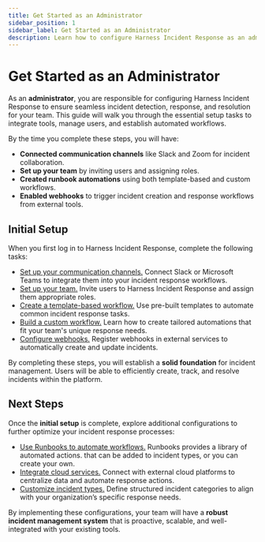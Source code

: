 ```yaml
---
title: Get Started as an Administrator
sidebar_position: 1
sidebar_label: Get Started as an Administrator
description: Learn how to configure Harness Incident Response as an administrator.
---
```


# Get Started as an Administrator

As an **administrator**, you are responsible for configuring Harness Incident Response to ensure seamless incident detection, response, and resolution for your team. This guide will walk you through the essential setup tasks to integrate tools, manage users, and establish automated workflows.

By the time you complete these steps, you will have:
- **Connected communication channels** like Slack<!--  Microsoft Teams --> and Zoom for incident collaboration.  
- **Set up your team** by inviting users and assigning roles.  
- **Created runbook automations** using both template-based and custom workflows.  
- **Enabled webhooks** to trigger incident creation and response workflows from external tools.  
<!-- - **\*Configured on-call schedules** to ensure coverage for incidents. -->  

## Initial Setup

When you first log in to Harness Incident Response, complete the following tasks:

- [Set up your communication channels.](admin-guides/set-up-slack) Connect Slack or Microsoft Teams to integrate them into your incident response workflows.
- [Set up your team.](#) Invite users to Harness Incident Response and assign them appropriate roles.
- [Create a template-based workflow.](#) Use pre-built templates to automate common incident response tasks.
- [Build a custom workflow.](#) Learn how to create tailored automations that fit your team's unique response needs.
- [Configure webhooks.](#) Register webhooks in external services to automatically create and update incidents.
<!-- - \*[Set up on-call schedules.](#) Define on-call rotations to ensure that team members are available to respond to incidents. -->  

By completing these steps, you will establish a **solid foundation** for incident management. Users will be able to efficiently create, track, and resolve incidents within the platform.

## Next Steps

Once the **initial setup** is complete, explore additional configurations to further optimize your incident response processes:

- [Use Runbooks to automate workflows.](#) Runbooks provides a library of automated actions. that can be added to incident types, or you can create your own.
- [Integrate cloud services.](#) Connect with external cloud platforms to centralize data and automate response actions.
- [Customize incident types.](#) Define structured incident categories to align with your organization’s specific response needs.

By implementing these configurations, your team will have a **robust incident management system** that is proactive, scalable, and well-integrated with your existing tools.